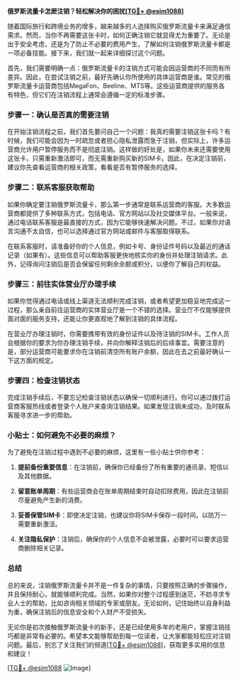 **俄罗斯流量卡怎麽注销？轻松解决你的困扰[[TG💪+ @esim1088](https://t.me/s/esim1088)]**

随着国际旅行和跨境业务的增多，越来越多的人选择购买俄罗斯流量卡来满足通信需求。然而，当你不再需要这张卡时，如何正确注销它就显得尤为重要了。无论是出于安全考虑，还是为了防止不必要的费用产生，了解如何注销俄罗斯流量卡都是一项必备技能。接下来，我们就一起来详细探讨这个问题。

首先，我们需要明确一点：俄罗斯流量卡的注销方式可能会因运营商的不同而有所差异。因此，在尝试注销之前，最好先确认你所使用的具体运营商是谁。常见的俄罗斯流量卡运营商包括MegaFon、Beeline、MTS等。这些运营商提供的服务各有特色，但它们在注销流程上通常会遵循一定的标准步骤。

### 步骤一：确认是否真的需要注销

在开始注销流程之前，我们首先要问自己一个问题：我真的需要注销这张卡吗？有时候，我们可能会因为一时疏忽或者担心隐私泄露而急于注销，但实际上，许多运营商允许用户暂停服务而不是彻底注销。这样做的好处是，如果你未来还需要使用这张卡，只需重新激活即可，而无需重新购买新的SIM卡。因此，在决定注销前，建议你先查看运营商的相关政策，看看是否有暂停服务的选择。

### 步骤二：联系客服获取帮助

如果你确定要注销俄罗斯流量卡，那么第一步通常是联系运营商的客服。大多数运营商都提供了多种联系方式，包括电话、官方网站以及社交媒体平台。一般来说，通过电话联系客服是最直接的方式，因为它能够快速解决问题。不过，如果你对语言沟通不太自信，也可以选择通过官方网站或邮件与客服取得联系。

在联系客服时，请准备好你的个人信息，例如卡号、身份证件号码以及最近的通话记录（如果有）。这些信息可以帮助客服更快地核实你的身份并处理注销请求。此外，记得询问注销后是否会保留任何剩余余额或积分，以便你了解自己的权益。

### 步骤三：前往实体营业厅办理手续

如果你觉得通过电话或线上渠道无法顺利完成注销，或者希望更加稳妥地完成这一过程，那么亲自前往运营商的实体营业厅是一个不错的选择。营业厅不仅能够提供面对面的服务支持，还能让你更直观地了解到注销的具体流程。

在营业厅办理注销时，你需要携带有效的身份证件以及待注销的SIM卡。工作人员会根据你的要求为你办理注销手续，并向你解释注销后的后续事宜。需要注意的是，部分运营商可能要求你在注销前清空所有账户余额，因此在去之前最好确认一下这方面的规定。

### 步骤四：检查注销状态

完成注销手续后，不要忘记检查注销状态以确保一切顺利进行。你可以通过拨打运营商客服热线或者登录个人账户来查询注销结果。如果发现注销未成功，及时联系客服寻求进一步的帮助。

### 小贴士：如何避免不必要的麻烦？

为了避免在注销过程中遇到不必要的麻烦，这里有一些小贴士供你参考：

1. **提前备份重要信息**：在注销前，确保你已经备份了所有重要的通讯录、短信以及其他数据。
   
2. **留意账单周期**：有些运营商会在账单周期结束时自动扣除费用，因此在注销前尽量避免产生新的消费。

3. **妥善保管SIM卡**：即使决定注销，也建议你将SIM卡保存一段时间，以防万一需要重新激活。

4. **关注隐私保护**：注销后，确保你的个人信息不会被泄露，必要时可以要求运营商删除相关记录。

### 总结

总的来说，注销俄罗斯流量卡并不是一件复杂的事情，只要按照正确的步骤操作，并且保持耐心，就能够顺利完成。当然，如果你对整个过程感到迷茫，不妨寻求专业人士的帮助，比如咨询相关领域的专家或朋友。无论如何，记住始终以自身利益为重，确保注销后的信息安全和个人财产不受损失。

无论你是初次接触俄罗斯流量卡的新手，还是已经使用多年的老用户，掌握注销技巧都是非常有必要的。希望本文能够帮助到每一位读者，让大家都能轻松应对注销问题。最后，别忘了关注我们的频道[[TG💪+ @esim1088](https://t.me/s/esim1088)]，获取更多实用的信息和建议！

[[TG💪+ @esim1088](https://t.me/s/esim1088) ![Image](https://i.postimg.cc/4NQfJmqS/Snipaste-2025-05-13-00-14-12.png)]